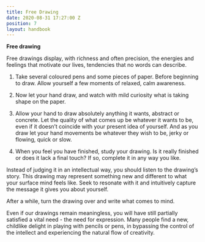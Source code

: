 ```yaml
---
title: Free Drawing
date: 2020-08-31 17:27:00 Z
position: 7
layout: handbook
---
```


**Free drawing**

Free drawings display, with richness and often precision, the energies and feelings that motivate our lives, tendencies that no words can describe.

1. Take several coloured pens and some pieces of paper. Before beginning to draw. Allow yourself a few moments of relaxed, calm awareness.

2. Now let your hand draw, and watch with mild curiosity what is taking shape on the paper.

3. Allow your hand to draw absolutely anything it wants, abstract or concrete. Let the quality of what comes up be whatever it wants to be, even if it doesn’t coincide with your present idea of yourself. And as you draw let your hand movements be whatever they wish to be, jerky or flowing, quick or slow.

4. When you feel you have finished, study your drawing. Is it really finished or does it lack a final touch? If so, complete it in any way you like.

Instead of judging it in an intellectual way, you should listen to the drawing’s story. This drawing may represent something new and different to what your surface mind feels like.  Seek to resonate with it and intuitively capture the message it gives you about yourself.

After a while, turn the drawing over and write what comes to mind.

Even if our drawings remain meaningless, you will have still partially satisfied a vital need - the need for expression. Many people find a new, childlike delight in playing with pencils or pens, in bypassing the control of the intellect and experiencing the natural flow of creativity.

